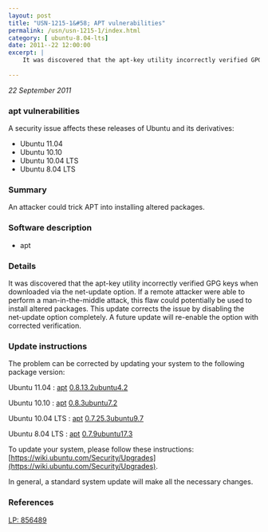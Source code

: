 ```yaml
---
layout: post
title: "USN-1215-1&#58; APT vulnerabilities"
permalink: /usn/usn-1215-1/index.html
category: [ ubuntu-8.04-lts]
date: 2011--22 12:00:00
excerpt: |
    It was discovered that the apt-key utility incorrectly verified GPG keys when downloaded via the net-update option. If a remote attacker were able to perform a man-in-the-middle attack, this flaw could potentially be used to install altered packages. This update corrects the issue by disabling the net-update option completely. A future update will re-enable the option with corrected verification. 
    
--- 
```

 
 

*22 September 2011*

### apt vulnerabilities

A security issue affects these releases of Ubuntu and its derivatives:

* Ubuntu 11.04
* Ubuntu 10.10
* Ubuntu 10.04 LTS
* Ubuntu 8.04 LTS

### Summary

An attacker could trick APT into installing altered packages. 

### Software description

* apt 

### Details

It was discovered that the apt-key utility incorrectly verified GPG keys when downloaded via the net-update option. If a remote attacker were able to perform a man-in-the-middle attack, this flaw could potentially be used to install altered packages. This update corrects the issue by disabling the net-update option completely. A future update will re-enable the option with corrected verification. 

### Update instructions

The problem can be corrected by updating your system to the following package version:

Ubuntu 11.04
 : [apt](https://launchpad.net/ubuntu/+source/apt) <span> [0.8.13.2ubuntu4.2](https://launchpad.net/ubuntu/+source/apt/0.8.13.2ubuntu4.2) </span> 

Ubuntu 10.10
 : [apt](https://launchpad.net/ubuntu/+source/apt) <span> [0.8.3ubuntu7.2](https://launchpad.net/ubuntu/+source/apt/0.8.3ubuntu7.2) </span> 

Ubuntu 10.04 LTS
 : [apt](https://launchpad.net/ubuntu/+source/apt) <span> [0.7.25.3ubuntu9.7](https://launchpad.net/ubuntu/+source/apt/0.7.25.3ubuntu9.7) </span> 

Ubuntu 8.04 LTS
 : [apt](https://launchpad.net/ubuntu/+source/apt) <span> [0.7.9ubuntu17.3](https://launchpad.net/ubuntu/+source/apt/0.7.9ubuntu17.3) </span> 

To update your system, please follow these instructions: [https://wiki.ubuntu.com/Security/Upgrades](https://wiki.ubuntu.com/Security/Upgrades).

In general, a standard system update will make all the necessary changes. 

### References

 
 [LP: 856489](https://launchpad.net/bugs/856489)
 

